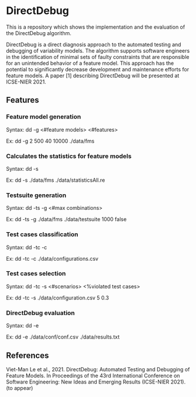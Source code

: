 # DirectDebug

This is a repository which shows the implementation and the evaluation of the DirectDebug algorithm.

DirectDebug is a direct diagnosis approach to the automated testing and debugging of variability models. The algorithm supports software engineers in the identification of minimal sets of faulty constraints that are responsible for an unintended behavior of a feature model. This approach has the potential to significantly decrease development and maintenance efforts for feature models. A paper [1] describing DirectDebug will be presented at ICSE-NIER 2021.

## Features

### Feature model generation

Syntax:
dd -g <#feature models> <#features> <rate of CTC> <max products> <path to save>

Ex:
dd -g 2 500 40 10000 ./data/fms

### Calculates the statistics for feature models

Syntax:
dd -s <folder path> <output file path>

Ex:
dd -s ./data/fms ./data/statisticsAll.re

### Testsuite generation

Syntax:
dd -ts -g <folder path> <path to save> <#max combinations> <randomly search>

Ex:
dd -ts -g ./data/fms ./data/testsuite 1000 false

### Test cases classification

Syntax:
dd -tc -c <configuration file>

Ex:
dd -tc -c ./data/configurations.csv

### Test cases selection

Syntax:
dd -tc -s <configuration file> <#scenarios> <%violated test cases>

Ex:
dd -tc -s ./data/configuration.csv 5 0.3

### DirectDebug evaluation

Syntax:
dd -e <configuration file> <filesave>

Ex:
dd -e ./data/conf/conf.csv ./data/results.txt

## References

Viet-Man Le et al., 2021. DirectDebug: Automated Testing and Debugging of Feature Models. In Proceedings of the 43rd International Conference on Software Engineering: New Ideas and Emerging Results (ICSE-NIER 2021). (to appear)
